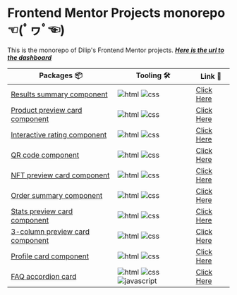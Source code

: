 # Frontend Mentor Projects monorepo ☜(ﾟヮﾟ☜)

This is the monorepo of Dilip's Frontend Mentor projects. **_[Here is the url to the dashboard](https://curiousdilip.github.io/frontend-mentor/site/index.html)_**

| Packages 📦  | Tooling 🛠️  |  Link 🔗|
| ------------- | ----------- |---|
| [Results summary component](./results-summary-component/)| ![html] ![css] |[Click Here](https://curiousdilip.github.io/frontend-mentor/results-summary-component/index.html)|
| [Product preview card component](./product-preview-card-component/)| ![html] ![css] |[Click Here](https://curiousdilip.github.io/frontend-mentor/product-preview-card-component/index.html)|
| [Interactive rating component](./interactive-rating-component/)| ![html] ![css] |[Click Here](https://curiousdilip.github.io/frontend-mentor/interactive-rating-component/index.html)|
| [QR code component](./qr-code-component-main/)| ![html] ![css] |[Click Here](https://curiousdilip.github.io/frontend-mentor/qr-code-component-main/index.html)|
| [NFT preview card component](./nft-preview-card-component/)| ![html] ![css] |[Click Here](https://curiousdilip.github.io/frontend-mentor/nft-preview-card-component/index.html)|
| [Order summary component](./order-summary-component/)| ![html] ![css] |[Click Here](https://curiousdilip.github.io/frontend-mentor/order-summary-component/index.html)|
| [Stats preview card component](./stats-preview-card-component/)| ![html] ![css] |[Click Here](https://curiousdilip.github.io/frontend-mentor/stats-preview-card-component/index.html)|
| [3-column preview card component](./3-column-preview-card-component/)| ![html] ![css] |[Click Here](https://curiousdilip.github.io/frontend-mentor/3-column-preview-card-component/index.html)|
| [Profile card component](./profile-card-component/)| ![html] ![css] |[Click Here](https://curiousdilip.github.io/frontend-mentor/profile-card-component/index.html)|
| [FAQ accordion card](./faq-accordion-card/)| ![html] ![css] ![javascript] |[Click Here](https://curiousdilip.github.io/frontend-mentor/faq-accordion-card/index.html)|


[javascript]: https://img.shields.io/badge/-JavaScript-282c34?logo=JavaScript&logocolor=F7DF1E&style=classic
[css]: https://img.shields.io/badge/-CSS3-282c34?logo=CSS3&logocolor=1572B6&style=classic
[html]: https://img.shields.io/badge/-HTML5-282c34?logo=HTML5&logocolor=E34F26&style=classic